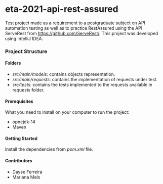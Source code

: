 # eta-2021-api-rest-assured

Test project made as a requirement to a postgraduate subject on API automation testing as well as to practice RestAssured using the API ServeRest from https://github.com/ServeRest/.
This project was developed using IntelliJ IDEA.

### Project Structure

#### Folders
* _src/main/models_: contains objects representation.
* _src/main/requests_: contains the implementation of requests under test.
* _src/tests_: contains the tests implemented to the requests available in requests folder.

#### Prerequisites
What you need to install on your computer to run the project:
* opnejdk-14
* Maven

#### Getting Started
Install the dependencies from _pom.xml_ file.

#### Contributors
* Dayse Ferreira
* Mariana Melo
